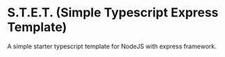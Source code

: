 # S.T.E.T. (Simple Typescript Express Template)

A simple starter typescript template for NodeJS with express framework.